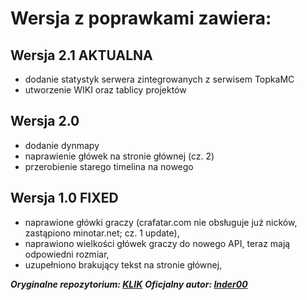 # Wersja z poprawkami zawiera:

## Wersja 2.1 AKTUALNA
  - dodanie statystyk serwera zintegrowanych z serwisem TopkaMC
  - utworzenie WIKI oraz tablicy projektów
## Wersja 2.0
  - dodanie dynmapy
  - naprawienie główek na stronie głównej (cz. 2)
  - przerobienie starego timelina na nowego
## Wersja 1.0 FIXED
  - naprawione główki graczy (crafatar.com nie obsługuje już nicków, zastąpiono minotar.net; cz. 1 update),
  - naprawiono wielkości główek graczy do nowego API, teraz mają odpowiedni rozmiar,
  - uzupełniono brakujący tekst na stronie głównej,

***Oryginalne repozytorium: [KLIK](https://github.com/Inder00/FunnyWeb)***
***Oficjalny autor: [Inder00](https://github.com/Inder00)***
